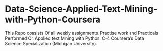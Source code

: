 # Data-Science-Applied-Text-Mining-with-Python-Coursera
This Repo consists Of all weekly assignments, Practise work and Practicals Performed On Applied text Mining with Python. C-4 Coursera's Data Science Specialization (Michigan University).
